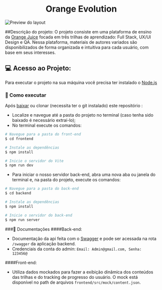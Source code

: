 <h1 align="center">Orange Evolution</h1>

![Preview do layout](https://res.cloudinary.com/dofx12yrd/image/upload/v1668549923/Captura_de_tela_de_2022-11-15_19-00-03_vqg47i.png)

<!-- <center><img src="https://d335luupugsy2.cloudfront.net/images/landing_pages/2520863/1644350322045avatar_v2.png" width="400" height="300" align="center" /></center>
<br /> -->

##Descrição do projeto:
O projeto consiste em uma plataforma de ensino da [Orange Juice](https://digital.fcamara.com.br/orangejuice) focada em três trilhas de aprendizado: Full Stack, UX/UI Design e QA. Nessa plataforma, materiais de autores variados são disponibilizados de forma organizada e intuitiva para cada usuário, com base em seus interesses.

## :computer: Acesso ao Projeto:
Para executar o projeto na sua máquina você precisa ter instalado o [Node.js](https://nodejs.org/en/)

### :electric_plug: Como executar
Após [baixar]() ou clonar (necessita ter o git instalado) este repositório :
- Localize e navegue até a pasta do projeto no terminal (caso tenha sido baixado é necessário extraí-lo);
- No terminal execute os comandos: 

``` bash
# Navegue para a pasta do front-end
$ cd frontend

# Instale as dependências
$ npm install

# Inicie o servidor do Vite
$ npm run dev
```

- Para iniciar o nosso servidor back-end, abra uma nova aba ou janela do terminal e, na pasta do projeto, execute os comandos:


``` bash
# Navegue para a pasta do back-end
$ cd backend

# Instale as dependências
$ npm install

# Inicie o servidor do back-end
$ npm run server
```

###:open_file_folder: Documentações
####Back-end:
- Documentação da api feita com o [Swagger](https://swagger.io/) e pode ser acessada na rota `/swagger` da aplicação backend.
- Credenciais da conta do admin: `Email: Admin@gmail.com, Senha: 123456@`

####Front-end:
- Utiliza dados mockados para fazer a exibição dinâmica dos conteúdos das trilhas e do tracking de progresso do usuário. O mock está disponível no path de arquivos `frontend/src/mock/content.json`.